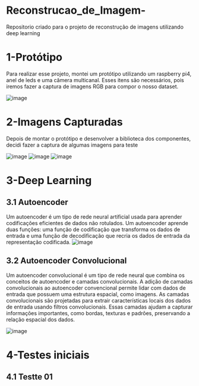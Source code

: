 # Reconstrucao_de_Imagem-
Repositorio criado para o projeto de reconstrução de imagens utilizando deep learning

# 1-Protótipo
Para realizar esse projeto, montei um protótipo utilizando um raspberry pi4, anel de leds e uma câmera multicanal.
Esses itens são necessários, pois iremos fazer a captura de imagens RGB para compor o nosso dataset.

![image](https://github.com/Clemilton2607/Reconstrucao_de_Imagem-/assets/79425563/737e1ff8-026e-4890-8d72-3659878eb74a)

# 2-Imagens Capturadas
Depois de montar o protótipo e desenvolver a biblioteca dos componentes, decidi fazer a captura de algumas imagens para teste

![image](https://github.com/Clemilton2607/Reconstrucao_de_Imagem-/assets/79425563/c032fb3a-5544-4c70-8e4d-5ba75b44c371)
![image](https://github.com/Clemilton2607/Reconstrucao_de_Imagem-/assets/79425563/711df434-f545-4dec-851e-b503c9aaab6f)
![image](https://github.com/Clemilton2607/Reconstrucao_de_Imagem-/assets/79425563/e98a63fa-5d99-4eba-88cf-43d94e67067c)

# 3-Deep Learning
## 3.1 Autoencoder 
Um autoencoder é um tipo de rede neural artificial usada para aprender codificações eficientes de dados não rotulados. Um autoencoder aprende duas funções: uma função de codificação que transforma os dados de entrada e uma função de decodificação que recria os dados de entrada da representação codificada.
![image](https://github.com/Clemilton2607/Reconstrucao_de_Imagem-/assets/79425563/feaed1f3-153b-4607-9a82-77cd6cfdcaf3)

## 3.2 Autoencoder Convolucional
Um autoencoder convolucional é um tipo de rede neural que combina os conceitos de autoencoder e camadas convolucionais.
A adição de camadas convolucionais ao autoencoder convencional permite lidar com dados de entrada que possuem uma estrutura espacial, como imagens. As camadas convolucionais são projetadas para extrair características locais dos dados de entrada usando filtros convolucionais. Essas camadas ajudam a capturar informações importantes, como bordas, texturas e padrões, preservando a relação espacial dos dados.

![image](https://github.com/Clemilton2607/Reconstrucao_de_Imagem-/assets/79425563/0068b3fc-595c-4bd2-b3e9-eea4def5b934)

# 4-Testes iniciais
## 4.1 Testte 01
